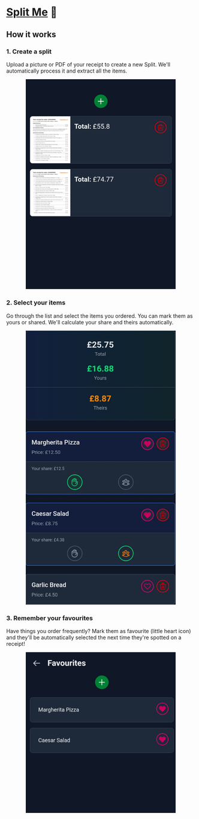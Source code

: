 # [Split Me](https://split-me.app) 🔗

## How it works

### 1. Create a split
Upload a picture or PDF of your receipt to create a new Split. We'll automatically process it and extract all the items.

<p align="center">
  <img src="public/images/splits_index.jpeg" alt="Create a split" width="400">
</p>

### 2. Select your items
Go through the list and select the items you ordered. You can mark them as yours or shared. We'll calculate your share and theirs automatically.

<p align="center">
  <img src="public/images/split_breakdown.jpeg" alt="Select your items" width="400">
</p>

### 3. Remember your favourites
Have things you order frequently? Mark them as favourite (little heart icon) and they'll be automatically selected the next time they're spotted on a receipt!

<p align="center">
  <img src="public/images/favourites_index.jpeg" alt="Remember your favourites" width="400">
</p>
